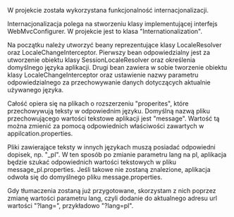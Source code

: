 W projekcie została wykorzystana funkcjonalność internacjonalizacji.

Internacjonalizacja polega na stworzeniu klasy implementującej interfejs WebMvcConfigurer. W projekcie jest 
to klasa "Internationalization". 

Na początku należy utworzyć beany reprezentujące klasy LocaleResolver oraz LocaleChangeInterceptor.
Pierwszy bean odpowiedzialny jest za utworzenie obiektu klasy SessionLocaleResolver 
oraz określenia domyślnego języka aplikacji. Drugi bean zawiera w sobie tworzenie obiektu klasy LocaleChangeInterceptor
oraz ustawienie nazwy parametru odpowiedzialnego za przechowywanie danych dotyczących aktualnie używanego języka.

Całość opiera się na plikach o rozszerzeniu "properites", które przechowywują teksty w odpowiednim języku.
Domyślną nazwą pliku przechowującego wartości tekstowe aplikacji jest "message". Wartość tą można zmienić za pomocą odpowiednich właściwości zawartych
w appilcation.properties.

Pliki zawierające teksty w innych językach muszą posiadać odpowiedni dopisek, np. "_pl". W ten sposób po zmianie
parametru lang na pl, aplikacja będzie szukać odpowiednich wartości tekstowych w pliku message_pl.properties.
Jeśli takowe nie zostaną znalezione, aplikacja odwoła się do domyślnego pliku message.properties.

Gdy tłumaczenia zostaną już przygotowane, skorzystam z nich poprzez zmianę wartości parametru lang, czyli
dodanie do aktualnego adresu url wartości "?lang=", przykładowo "?lang=pl".

